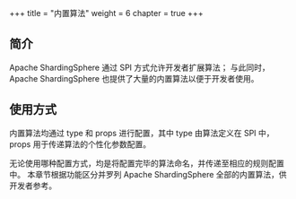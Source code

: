 +++
title = "内置算法"
weight = 6
chapter = true
+++

## 简介

Apache ShardingSphere 通过 SPI 方式允许开发者扩展算法；
与此同时，Apache ShardingSphere 也提供了大量的内置算法以便于开发者使用。

## 使用方式

内置算法均通过 type 和 props 进行配置，其中 type 由算法定义在 SPI 中，props 用于传递算法的个性化参数配置。

无论使用哪种配置方式，均是将配置完毕的算法命名，并传递至相应的规则配置中。
本章节根据功能区分并罗列 Apache ShardingSphere 全部的内置算法，供开发者参考。
